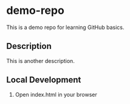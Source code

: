 # demo-repo

This is a demo repo for learning GitHub basics.

## Description

This is another description.

## Local Development

1. Open index.html in your browser